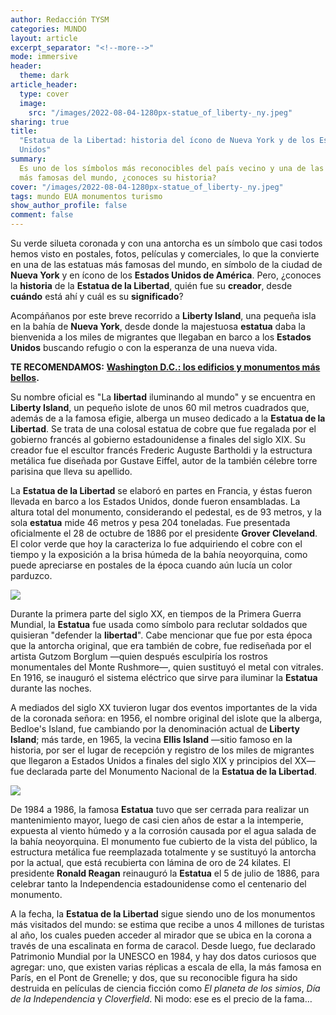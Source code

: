 ```yaml
---
author: Redacción TYSM
categories: MUNDO
layout: article
excerpt_separator: "<!--more-->"
mode: immersive
header:
  theme: dark
article_header:
  type: cover
  image:
    src: "/images/2022-08-04-1280px-statue_of_liberty-_ny.jpeg"
sharing: true
title:
  "Estatua de la Libertad: historia del ícono de Nueva York y de los Estados
  Unidos"
summary:
  Es uno de los símbolos más reconocibles del país vecino y una de las estatuas
  más famosas del mundo, ¿conoces su historia?
cover: "/images/2022-08-04-1280px-statue_of_liberty-_ny.jpeg"
tags: mundo EUA monumentos turismo
show_author_profile: false
comment: false
---
```


Su verde silueta coronada y con una antorcha es un símbolo que casi todos hemos visto en postales, fotos, películas y comerciales, lo que la convierte en una de las estatuas más famosas del mundo, en símbolo de la ciudad de **Nueva York** y en ícono de los **Estados Unidos de América**. Pero, ¿conoces la **historia** de la **Estatua de la Libertad**, quién fue su **creador**, desde **cuándo** está ahí y cuál es su **significado**?

Acompáñanos por este breve recorrido a **Liberty Island**, una pequeña isla en la bahía de **Nueva York**, desde donde la majestuosa **estatua** daba la bienvenida a los miles de migrantes que llegaban en barco a los **Estados Unidos** buscando refugio o con la esperanza de una nueva vida.

**TE RECOMENDAMOS:** [**Washington D.C.: los edificios y monumentos más bellos**](https://blog.tonoysumariachi.com/mundo/2022/10/14/washington-d.c.los-edificios-y-monumentos-mas-bellos.html)**.**

Su nombre oficial es "La **libertad** iluminando al mundo" y se encuentra en **Liberty Island**, un pequeño islote de unos 60 mil metros cuadrados que, además de a la famosa efigie, alberga un museo dedicado a la **Estatua de la Libertad**. Se trata de una colosal estatua de cobre que fue regalada por el gobierno francés al gobierno estadounidense a finales del siglo XIX. Su creador fue el escultor francés Frederic Auguste Bartholdi y la estructura metálica fue diseñada por Gustave Eiffel, autor de la también célebre torre parisina que lleva su apellido.

La **Estatua de la Libertad** se elaboró en partes en Francia, y éstas fueron llevada en barco a los Estados Unidos, donde fueron ensambladas. La altura total del monumento, considerando el pedestal, es de 93 metros, y la sola **estatua** mide 46 metros y pesa 204 toneladas. Fue presentada oficialmente el 28 de octubre de 1886 por el presidente **Grover Cleveland**. El color verde que hoy la caracteriza lo fue adquiriendo el cobre con el tiempo y la exposición a la brisa húmeda de la bahía neoyorquina, como puede apreciarse en postales de la época cuando aún lucía un color parduzco.

![](https://upload.wikimedia.org/wikipedia/commons/thumb/3/3c/Liberty_enlightening_the_world_LCCN2006678312.jpg/736px-Liberty_enlightening_the_world_LCCN2006678312.jpg)

Durante la primera parte del siglo XX, en tiempos de la Primera Guerra Mundial, la **Estatua** fue usada como símbolo para reclutar soldados que quisieran "defender la **libertad**". Cabe mencionar que fue por esta época que la antorcha original, que era también de cobre, fue rediseñada por el artista Gutzom Borglum —quien después esculpiría los rostros monumentales del Monte Rushmore—, quien sustituyó el metal con vitrales. En 1916, se inauguró el sistema eléctrico que sirve para iluminar la **Estatua** durante las noches.

A mediados del siglo XX tuvieron lugar dos eventos importantes de la vida de la coronada señora: en 1956, el nombre original del islote que la alberga, Bedloe's Island, fue cambiando por la denominación actual de **Liberty Island**; más tarde, en 1965, la vecina **Ellis Island** —sitio famoso en la historia, por ser el lugar de recepción y registro de los miles de migrantes que llegaron a Estados Unidos a finales del siglo XIX y principios del XX— fue declarada parte del Monumento Nacional de la **Estatua de la Libertad**.

![](https://upload.wikimedia.org/wikipedia/commons/thumb/6/6a/Liberty_Enlightening_the_World_%2830248512896%29.jpg/575px-Liberty_Enlightening_the_World_%2830248512896%29.jpg)

De 1984 a 1986, la famosa **Estatua** tuvo que ser cerrada para realizar un mantenimiento mayor, luego de casi cien años de estar a la intemperie, expuesta al viento húmedo y a la corrosión causada por el agua salada de la bahía neoyorquina. El monumento fue cubierto de la vista del público, la estructura metálica fue reemplazada totalmente y se sustituyó la antorcha por la actual, que está recubierta con lámina de oro de 24 kilates. El presidente **Ronald Reagan** reinauguró la **Estatua** el 5 de julio de 1886, para celebrar tanto la Independencia estadounidense como el centenario del monumento.

A la fecha, la **Estatua de la Libertad** sigue siendo uno de los monumentos más visitados del mundo: se estima que recibe a unos 4 millones de turistas al año, los cuales pueden acceder al mirador que se ubica en la corona a través de una escalinata en forma de caracol. Desde luego, fue declarado Patrimonio Mundial por la UNESCO en 1984, y hay dos datos curiosos que agregar: uno, que existen varias réplicas a escala de ella, la más famosa en París, en el Pont de Grenelle; y dos, que su reconocible figura ha sido destruida en películas de ciencia ficción como _El planeta de los simios_, _Día de la Independencia_ y _Cloverfield_. Ni modo: ese es el precio de la fama…
